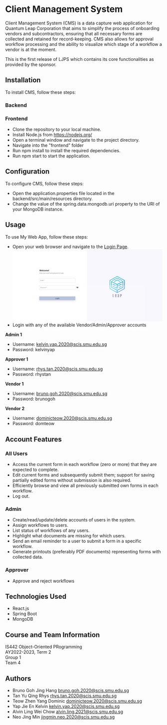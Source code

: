 # Client Management System #

Client Management System (CMS) is a data capture web application for Quantum Leap Corporation that aims to simplify the process of onboarding vendors and subcontractors, ensuring that all necessary forms are collected and retained for record-keeping. CMS also allows for approval workflow processing and the ability to visualize which stage of a workflow a vendor is at the moment.


This is the first release of LJPS which contains its core functionalities as provided by the sponsor.

## Installation ##

To install CMS, follow these steps:

### Backend ###

### Frontend ###

-   Clone the repository to your local machine.
-   Install Node.js from https://nodejs.org/
-   Open a terminal window and navigate to the project directory.
-   Navigate into the "frontend" folder
-   Run npm install to install the required dependencies.
-   Run npm start to start the application.


## Configuration ##

To configure CMS, follow these steps:

- Open the application.properties file located in the backend/src/main/resources directory.
- Change the value of the spring.data.mongodb.uri property to the URI of your MongoDB instance.

## Usage ##

To use My Web App, follow these steps:

- Open your web browser and navigate to the [Login Page](http://localhost:3000/react/login).
![Login screen](images/loginpage.JPG)
- Login with any of the available Vendor/Admin/Approver accounts

<b>Admin 1</b>
- Username: kelvin.yap.2020@scis.smu.edu.sg
- Password: kelvinyap

<b>Approver 1</b>
- Username: rhys.tan.2020@scis.smu.edu.sg
- Password: rhystan

<b>Vendor 1</b>
- Username: bruno.goh.2020@scis.smu.edu.sg
- Password: brunogoh

<b>Vendor 2</b>
- Username: dominicteow.2020@scis.smu.edu.sg
- Password: domteow

## Account Features ##

### All Users ###
- Access the current form in each workflow (zero or more) that they are expected to complete.
- Edit current forms and subsequently submit them; support for saving partially edited forms
  without submission is also required.
- Efficiently browse and view all previously submitted own forms in each workflow.
- Log out.

### Admin ###
- Create/read/update/delete accounts of users in the system.
- Assign workflows to users.
- List status of workflows of any users.
- Highlight what documents are missing for which users.
- Send an email reminder to a user to submit a form in a specific workflow.
- Generate printouts (preferably PDF documents) representing forms with collected data.

### Approver ###
- Approve and reject workflows


## Technologies Used ##
- React.js
- Spring Boot
- MongoDB

## Course and Team Information ##

IS442 Object-Oriented PRogramming<br>
AY2022-2023, Term 2<br>
Group 1<br>
Team 4

## Authors ##

* Bruno Goh Jing Hang bruno.goh.2020@scis.smu.edu.sg <br>
* Tan Yu Qing Rhys rhys.tan.2020@scis.smu.edu.sg<br>
* Teow Zhen Yang Dominic dominicteow.2020@scis.smu.edu.sg <br>
* Yap Jie En Kelvin kelvin.yap.2020@scis.smu.edu.sg <br>
* Alvin Ling Wei Chow alvin.ling.2021@scis.smu.edu.sg <br>
* Neo Jing Min jingmin.neo.2020@scis.smu.edu.sg


